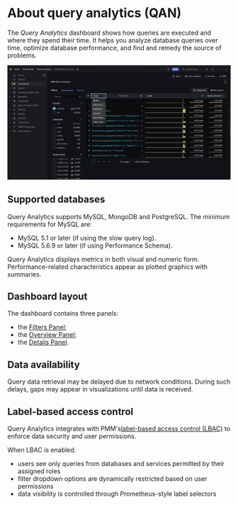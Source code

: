 # About query analytics (QAN)

The *Query Analytics* dashboard shows how queries are executed and where they spend their time.  It helps you analyze database queries over time, optimize database performance, and find and remedy the source of problems.

![!image](../../images/PMM_Query_Analytics.jpg)

## Supported databases
Query Analytics supports MySQL, MongoDB and PostgreSQL. The minimum requirements for MySQL are:

- MySQL 5.1 or later (if using the slow query log).
- MySQL 5.6.9 or later (if using Performance Schema).

Query Analytics displays metrics in both visual and numeric form. Performance-related characteristics appear as plotted graphics with summaries.

## Dashboard layout
The dashboard contains three panels:

- the [Filters Panel](panels/filters.md);
- the [Overview Panel](panels/overview.md);
- the [Details Panel](panels/details.md).


## Data availability

Query data retrieval may be delayed due to network conditions. During such delays, gaps may appear in visualizations until data is received.

## Label-based access control

Query Analytics integrates with PMM's[label-based access control (LBAC)](../../admin/roles/access-control/intro.md) to enforce data security and user permissions. 

When LBAC is enabled:
- users see only queries from databases and services permitted by their assigned roles
- filter dropdown options are dynamically restricted based on user permissions
- data visibility is controlled through Prometheus-style label selectors
